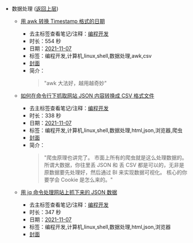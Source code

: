 - 数据处理 ([返回上层](../))
    - [用 awk 转换 Timestamp 格式的日期](https://www.bilibili.com/video/BV1zL4y1q75m)
        - 去主标签查看笔记/注释：[编程开发](../markmap/编程开发.html)
        - 时长：554 秒
        - 日期：[2021-11-07](../markmap/202111.html)
        - 标签：编程开发,计算机,linux,shell,数据处理,awk,csv
        - [封面](http://i0.hdslb.com/bfs/archive/4633bcfd12560321e49a6e42efd042766e0a3dbb.jpg)
        - 简介：
            > "awk 大法好，越用越奇妙"

    - [如何在命令行下抓取网站 JSON 内容转换成 CSV 格式文件](https://www.bilibili.com/video/BV1bS4y1d7SE)
        - 去主标签查看笔记/注释：[编程开发](../markmap/编程开发.html)
        - 时长：338 秒
        - 日期：[2021-11-07](../markmap/202111.html)
        - 标签：编程开发,计算机,linux,shell,数据处理,html,json,浏览器,爬虫
        - [封面](http://i0.hdslb.com/bfs/archive/e106816b888ec644adf1555c377aa59ea2150415.jpg)
        - 简介：
            > "爬虫原理也讲完了。
市面上所有的爬虫就是这么处理数据的。
所谓大数据，你往里丢 JSON 和 丢 CSV 都是可以的，无非是原数据要先处理好，然后通过 BI 来实现数据可视化。
核心的你要学会 Cookie 是怎么来的。"

    - [用 jq 命令处理网站上抓下来的 JSON 数据](https://www.bilibili.com/video/BV1jg411K7WP)
        - 去主标签查看笔记/注释：[编程开发](../markmap/编程开发.html)
        - 时长：347 秒
        - 日期：[2021-11-07](../markmap/202111.html)
        - 标签：编程开发,计算机,linux,shell,数据处理,html,json,浏览器
        - [封面](http://i2.hdslb.com/bfs/archive/15845741c1496666228f4fb01d91891661f1f2cd.jpg)
